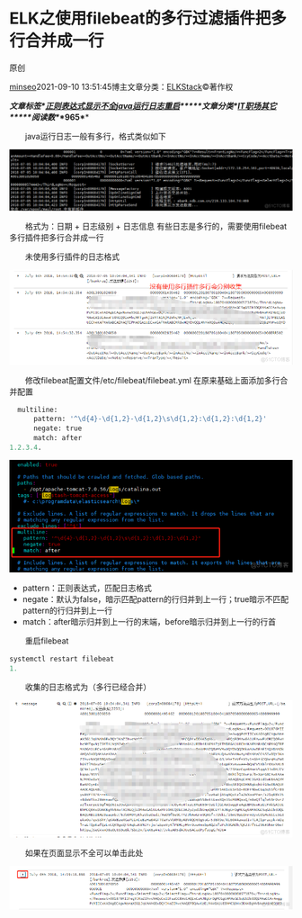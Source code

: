 # ELK之使用filebeat的多行过滤插件把多行合并成一行

 原创

[minseo](https://blog.51cto.com/u_13045706)2021-09-10 13:51:45博主文章分类：[ELKStack](https://blog.51cto.com/u_13045706/category6)©著作权

***文章标签\*[正则表达式](https://blog.51cto.com/topic/regular-expression.html)[显示不全](https://blog.51cto.com/topic/xianshibuquan.html)[java](https://blog.51cto.com/topic/java.html)[运行日志](https://blog.51cto.com/topic/yunxingrizhi.html)[重启](https://blog.51cto.com/topic/chongqi.html)*****文章分类\*[IT职场](https://blog.51cto.com/nav/career)[其它](https://blog.51cto.com/nav/other)*****阅读数\**\*965\****

　　java运行日志一般有多行，格式类似如下

![ELK之使用filebeat的多行过滤插件把多行合并成一行_正则表达式](MarkDownImages/ELK%E4%B9%8B%E4%BD%BF%E7%94%A8filebeat%E7%9A%84%E5%A4%9A%E8%A1%8C%E8%BF%87%E6%BB%A4%E6%8F%92%E4%BB%B6%E6%8A%8A%E5%A4%9A%E8%A1%8C%E5%90%88%E5%B9%B6%E6%88%90%E4%B8%80%E8%A1%8C.assets/watermark,size_16,text_QDUxQ1RP5Y2a5a6i,color_FFFFFF,t_30,g_se,x_10,y_10,shadow_20,type_ZmFuZ3poZW5naGVpdGk=.png)

　　格式为：日期 + 日志级别 + 日志信息 有些日志是多行的，需要使用filebeat多行插件把多行合并成一行

　　未使用多行插件的日志格式

![ELK之使用filebeat的多行过滤插件把多行合并成一行_重启_02](MarkDownImages/ELK%E4%B9%8B%E4%BD%BF%E7%94%A8filebeat%E7%9A%84%E5%A4%9A%E8%A1%8C%E8%BF%87%E6%BB%A4%E6%8F%92%E4%BB%B6%E6%8A%8A%E5%A4%9A%E8%A1%8C%E5%90%88%E5%B9%B6%E6%88%90%E4%B8%80%E8%A1%8C.assets/watermark,size_16,text_QDUxQ1RP5Y2a5a6i,color_FFFFFF,t_30,g_se,x_10,y_10,shadow_20,type_ZmFuZ3poZW5naGVpdGk=-16609249195111.png)

　　修改filebeat配置文件/etc/filebeat/filebeat.yml 在原来基础上面添加多行合并配置

```python
  multiline:
      pattern: '^\d{4}-\d{1,2}-\d{1,2}\s\d{1,2}:\d{1,2}:\d{1,2}'
      negate: true
      match: after
1.2.3.4.
```

![ELK之使用filebeat的多行过滤插件把多行合并成一行_显示不全_03](MarkDownImages/ELK%E4%B9%8B%E4%BD%BF%E7%94%A8filebeat%E7%9A%84%E5%A4%9A%E8%A1%8C%E8%BF%87%E6%BB%A4%E6%8F%92%E4%BB%B6%E6%8A%8A%E5%A4%9A%E8%A1%8C%E5%90%88%E5%B9%B6%E6%88%90%E4%B8%80%E8%A1%8C.assets/watermark,size_16,text_QDUxQ1RP5Y2a5a6i,color_FFFFFF,t_30,g_se,x_10,y_10,shadow_20,type_ZmFuZ3poZW5naGVpdGk=-16609249195122.png)

- pattern：正则表达式，匹配日志格式
- negate：默认为false，暗示匹配pattern的行归并到上一行；true暗示不匹配pattern的行归并到上一行
- match：after暗示归并到上一行的末端，before暗示归并到上一行的行首

　　重启filebeat

```python
systemctl restart filebeat
1.
```

　　收集的日志格式为（多行已经合并）

![ELK之使用filebeat的多行过滤插件把多行合并成一行_正则表达式_04](MarkDownImages/ELK%E4%B9%8B%E4%BD%BF%E7%94%A8filebeat%E7%9A%84%E5%A4%9A%E8%A1%8C%E8%BF%87%E6%BB%A4%E6%8F%92%E4%BB%B6%E6%8A%8A%E5%A4%9A%E8%A1%8C%E5%90%88%E5%B9%B6%E6%88%90%E4%B8%80%E8%A1%8C.assets/watermark,size_16,text_QDUxQ1RP5Y2a5a6i,color_FFFFFF,t_30,g_se,x_10,y_10,shadow_20,type_ZmFuZ3poZW5naGVpdGk=-16609249195133.png)

　　如果在页面显示不全可以单击此处

![ELK之使用filebeat的多行过滤插件把多行合并成一行_显示不全_05](MarkDownImages/ELK%E4%B9%8B%E4%BD%BF%E7%94%A8filebeat%E7%9A%84%E5%A4%9A%E8%A1%8C%E8%BF%87%E6%BB%A4%E6%8F%92%E4%BB%B6%E6%8A%8A%E5%A4%9A%E8%A1%8C%E5%90%88%E5%B9%B6%E6%88%90%E4%B8%80%E8%A1%8C.assets/watermark,size_16,text_QDUxQ1RP5Y2a5a6i,color_FFFFFF,t_30,g_se,x_10,y_10,shadow_20,type_ZmFuZ3poZW5naGVpdGk=-16609249195134.png)

 